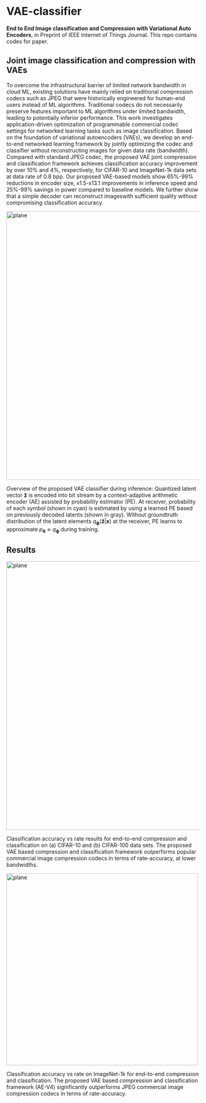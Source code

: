 # VAE-classifier
**End to End Image classification and Compression with Variational Auto Encoders**, in Preprint of IEEE Internet of Things Journal.
This repo contains codes for paper.

## Joint image classification and compression with VAEs
To overcome the infrastructural barrier of limited network 
bandwidth in cloud ML, existing solutions 
have mainly relied on traditional compression codecs such
as JPEG that were historically engineered for human-end users instead of ML algorithms. 
Traditional codecs do not necessarily preserve 
features important to ML algorithms
under limited bandwidth, leading to 
potentially inferior performance. This work investigates
application-driven optimization of programmable
commercial codec settings for
networked learning tasks such as image classification. 
Based on the foundation of variational autoencoders (VAEs), we 
develop an end-to-end networked 
learning framework by jointly optimizing 
the codec and classifier without 
reconstructing images for given data rate (bandwidth). Compared with standard JPEG codec, the proposed VAE joint compression and classification framework achieves classification accuracy improvement by over 10\% and 4\%, respectively, for CIFAR-10 and ImageNet-1k data sets
at data rate of 0.8 bpp. Our proposed VAE-based models show 65%-99% reductions in encoder size, x1.5-x13.1 improvements in inference speed and 25%-99% savings in power compared to baseline models. We further show that a simple decoder can reconstruct imageswith 
sufficient quality without compromising classification accuracy.

<p align="left">
  <img src="https://github.com/chamain/VAE-classifier/blob/master/imgs/fullModel.png" width="700" title="plane">
</p>

Overview of the proposed VAE classifier during inference:
Quantized latent vector $\mathbf{\hat z}$ is encoded into bit stream by a context-adaptive arithmetic encoder (AE) assisted by probability estimator (PE). At receiver, probability of each symbol (shown in cyan) is estimated by using a learned PE based on previously decoded latents (shown in gray). Without groundtruth distribution of the latent elements $q_{\boldsymbol{\phi}}(\mathbf{\hat z}|\boldsymbol{x})$ at the receiver, PE learns to approximate $p_{\boldsymbol{\theta}} \approx q_{\boldsymbol{\phi}}$ during training.

## Results
<p align="left">
  <img src="https://github.com/chamain/VAE-classifier/blob/master/imgs/vae_results.png" width="700" title="plane">
</p>

Classification accuracy vs rate results for end-to-end compression and classification on (a) CIFAR-10 and (b) CIFAR-100 data sets. The proposed VAE
based compression and classification framework outperforms popular commercial image compression codecs in terms of rate-accuracy, at lower bandwidths.

<p align="left">
  <img src="https://github.com/chamain/VAE-classifier/blob/master/imgs/imagenet_low.png" width="500" title="plane">
</p>

Classification accuracy vs rate on ImageNet-1k for end-to-end
compression and classification. The proposed VAE based compression and
classification framework (AE-V4) significantly outperforms JPEG commercial
image compression codecs in terms of rate-accuracy.

